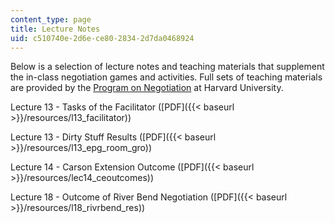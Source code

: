 ```yaml
---
content_type: page
title: Lecture Notes
uid: c510740e-2d6e-ce80-2834-2d7da0468924
---
```


Below is a selection of lecture notes and teaching materials that supplement the in-class negotiation games and activities. Full sets of teaching materials are provided by the [Program on Negotiation](http://www.pon.harvard.edu/) at Harvard University.

Lecture 13 - Tasks of the Facilitator ([PDF]({{< baseurl >}}/resources/l13_facilitator))

Lecture 13 - Dirty Stuff Results ([PDF]({{< baseurl >}}/resources/l13_epg_room_gro))

Lecture 14 - Carson Extension Outcome ([PDF]({{< baseurl >}}/resources/lec14_ceoutcomes))

Lecture 18 - Outcome of River Bend Negotiation ([PDF]({{< baseurl >}}/resources/l18_rivrbend_res))